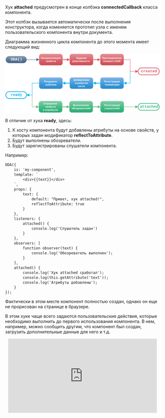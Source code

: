 Хук **attached** предусмотрен в конце колбэка **connectedCallback** класса компонента.

Этот колбэк вызывается автоматически после выполнения конструктора, когда изменяется прототип узла с именем пользовательского компонента внутри документа.

Диаграмма жизненного цикла компонента до этого момента имеет следующий вид:

![Диаграмма для хука attached](./learn/images/hook-attached.svg "Хук присоединения attached")

В отличие от хука **ready**, здесь:

1. К хосту компонента будут добавлены атрибуты на основе свойств, у которых задан модификатор **reflectToAttribute**.
1. Будут выполнены обозреватели.
1. Будут зарегистрированы слушатели компонента.

Например:

```javascript_run_line_edit_console_[my-component.js]
ODA({
    is: 'my-component',
    template: `
        <div>{{text}}</div>
    `,
    props: {
        text: {
            default: "Привет, хук attached!",
            reflectToAttribute: true
        }
    },
    listeners: {
        attached() {
            console.log('Слушатель задан')
        }
    },
    observers: [
        function observer(text) {
            console.log('Обозреватель выполнен');
        }
    ],
    attached() {
        console.log('Хук attached сработал');
        console.log(this.getAttribute('text'));
        console.log('Атрибуты добавлены');
    }
});
```

Фактически в этом месте компонент полностью создан, однако он еще не прорисован на странице в браузере.

В этом хуке чаще всего задаются пользовательские действия, которые необходимо выполнить до первого использования компонента. В нем, например, можно сообщить другим, что компонент был создан, загрузить дополнительные данные для него и т.д.

<div style="position:relative;padding-bottom:48%; margin:10px">
    <iframe src="https://www.youtube.com/embed/DEuK558YTpQ?start=0" frameborder="0" allow="accelerometer; autoplay; encrypted-media; gyroscope; picture-in-picture" allowfullscreen 
    	style="position:absolute;width:100%;height:100%;"></iframe>
</div>

